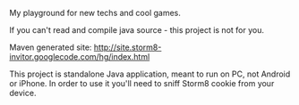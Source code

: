 My playground for new techs and cool games.

If you can't read and compile java source - this project is not for you.

Maven generated site: http://site.storm8-invitor.googlecode.com/hg/index.html

This project is standalone Java application, meant to run on PC, not Android or iPhone.
In order to use it you'll need to sniff Storm8 cookie from your device.
